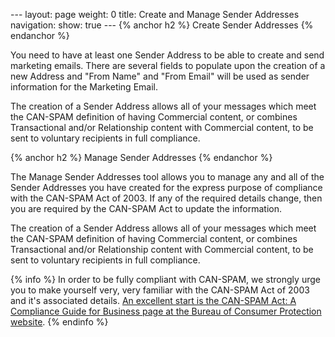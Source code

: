 --- layout: page weight: 0 title: Create and Manage Sender Addresses
navigation: show: true --- {% anchor h2 %} Create Sender Addresses {%
endanchor %}

You need to have at least one Sender Address to be able to create and
send marketing emails. There are several fields to populate upon the
creation of a new Address and "From Name" and "From Email" will be used
as sender information for the Marketing Email.

The creation of a Sender Address allows all of your messages which meet
the CAN-SPAM definition of having Commercial content, or combines
Transactional and/or Relationship content with Commercial content, to be
sent to voluntary recipients in full compliance.

{% anchor h2 %} Manage Sender Addresses {% endanchor %}

The Manage Sender Addresses tool allows you to manage any and all of the
Sender Addresses you have created for the express purpose of compliance
with the CAN-SPAM Act of 2003. If any of the required details change,
then you are required by the CAN-SPAM Act to update the information.

The creation of a Sender Address allows all of your messages which meet
the CAN-SPAM definition of having Commercial content, or combines
Transactional and/or Relationship content with Commercial content, to be
sent to voluntary recipients in full compliance.

{% info %} In order to be fully compliant with CAN-SPAM, we strongly
urge you to make yourself very, very familiar with the CAN-SPAM Act of
2003 and it's associated details. [An excellent start is the CAN-SPAM
Act: A Compliance Guide for Business page at the Bureau of Consumer
Protection
website](http://business.ftc.gov/documents/bus61-can-spam-act-compliance-guide-business/).
{% endinfo %}
